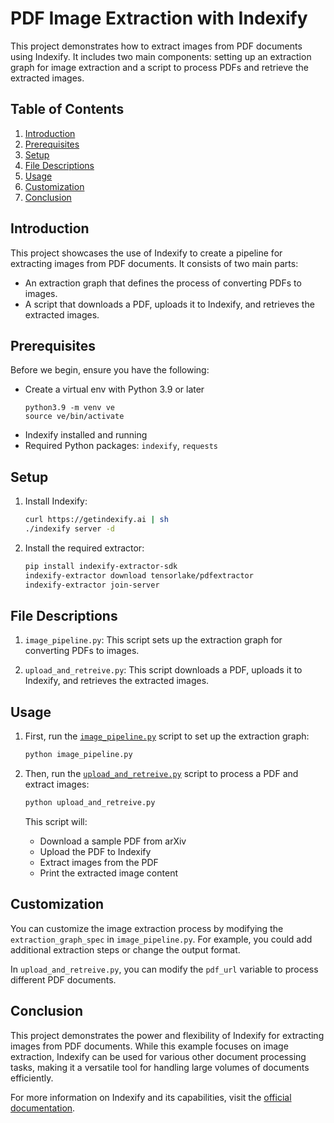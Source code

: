 # PDF Image Extraction with Indexify

This project demonstrates how to extract images from PDF documents using Indexify. It includes two main components: setting up an extraction graph for image extraction and a script to process PDFs and retrieve the extracted images.

## Table of Contents

1. [Introduction](#introduction)
2. [Prerequisites](#prerequisites)
3. [Setup](#setup)
4. [File Descriptions](#file-descriptions)
5. [Usage](#usage)
6. [Customization](#customization)
7. [Conclusion](#conclusion)

## Introduction

This project showcases the use of Indexify to create a pipeline for extracting images from PDF documents. It consists of two main parts:
- An extraction graph that defines the process of converting PDFs to images.
- A script that downloads a PDF, uploads it to Indexify, and retrieves the extracted images.

## Prerequisites

Before we begin, ensure you have the following:

- Create a virtual env with Python 3.9 or later
  ```shell
  python3.9 -m venv ve
  source ve/bin/activate
  ```
- Indexify installed and running
- Required Python packages: `indexify`, `requests`

## Setup

1. Install Indexify:
   ```bash
   curl https://getindexify.ai | sh
   ./indexify server -d
   ```

3. Install the required extractor:
   ```bash
   pip install indexify-extractor-sdk
   indexify-extractor download tensorlake/pdfextractor
   indexify-extractor join-server
   ```

## File Descriptions

1. `image_pipeline.py`: This script sets up the extraction graph for converting PDFs to images.

2. `upload_and_retreive.py`: This script downloads a PDF, uploads it to Indexify, and retrieves the extracted images.

## Usage

1. First, run the [`image_pipeline.py`](image_pipeline.py) script to set up the extraction graph:
   ```bash
   python image_pipeline.py
   ```

2. Then, run the [`upload_and_retreive.py`](upload_and_retreive.py) script to process a PDF and extract images:
   ```bash
   python upload_and_retreive.py
   ```

   This script will:
   - Download a sample PDF from arXiv
   - Upload the PDF to Indexify
   - Extract images from the PDF
   - Print the extracted image content

## Customization

You can customize the image extraction process by modifying the `extraction_graph_spec` in `image_pipeline.py`. For example, you could add additional extraction steps or change the output format.

In `upload_and_retreive.py`, you can modify the `pdf_url` variable to process different PDF documents.

## Conclusion

This project demonstrates the power and flexibility of Indexify for extracting images from PDF documents. While this example focuses on image extraction, Indexify can be used for various other document processing tasks, making it a versatile tool for handling large volumes of documents efficiently.

For more information on Indexify and its capabilities, visit the [official documentation](https://docs.getindexify.ai).